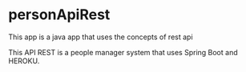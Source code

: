 # personApiRest
This app is a java app that uses the concepts of rest api


This API REST is a people manager system that uses Spring Boot and HEROKU.
